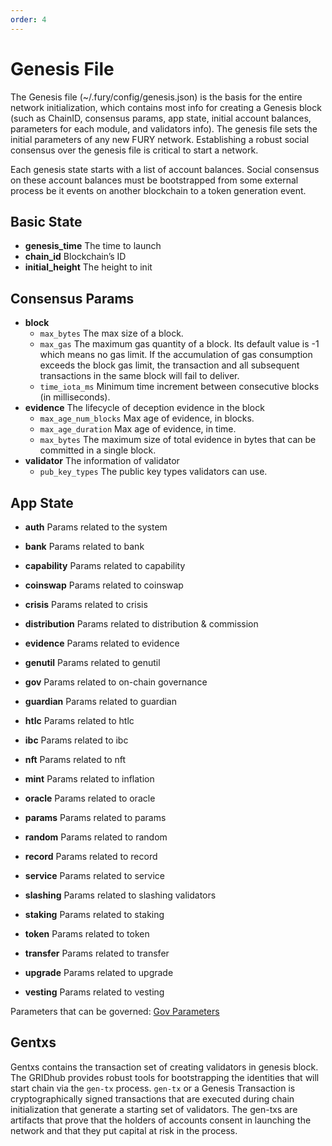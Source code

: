 ```yaml
---
order: 4
---
```


# Genesis File

The Genesis file (~/.fury/config/genesis.json) is the basis for the entire network initialization, which contains most info for creating a Genesis block (such as ChainID, consensus params, app state, initial account balances, parameters for each module, and validators info).
The genesis file sets the initial parameters of any new FURY network. Establishing a robust social consensus over the genesis file is critical to start a network.

Each genesis state starts with a list of account balances. Social consensus on these account balances must be bootstrapped from some external process be it events on another blockchain to a token generation event.

## Basic State

* **genesis_time** The time to launch
* **chain_id**     Blockchain’s ID
* **initial_height** The height to init

## Consensus Params

* **block**
  * `max_bytes` The max size of a block.
  * `max_gas`  The maximum gas quantity of a block. Its default value is -1 which means no gas limit. If the accumulation of gas consumption exceeds the block gas limit, the transaction and all subsequent transactions in the same block will fail to deliver.
  * `time_iota_ms` Minimum time increment between consecutive blocks (in milliseconds).
* **evidence**   The lifecycle of deception evidence in the block
  * `max_age_num_blocks` Max age of evidence, in blocks.
  * `max_age_duration`  Max age of evidence, in time.
  * `max_bytes` The maximum size of total evidence in bytes that can be committed in a single block.
* **validator**  The information of validator
  * `pub_key_types` The public key types validators can use.

## App State

* **auth** Params related to the system

* **bank** Params related to bank

* **capability** Params related to capability

* **coinswap** Params related to coinswap

* **crisis** Params related to crisis

* **distribution** Params related to distribution & commission

* **evidence** Params related to evidence

* **genutil** Params related to genutil

* **gov**  Params related to on-chain governance

* **guardian** Params related to guardian

* **htlc** Params related to  htlc

* **ibc** Params related to  ibc

* **nft** Params related to  nft

* **mint**  Params related to inflation

* **oracle**  Params related to oracle

* **params**  Params related to params

* **random**  Params related to random

* **record**  Params related to record

* **service**  Params related to service

* **slashing**  Params related to slashing validators

* **staking**  Params related to staking

* **token**  Params related to token

* **transfer**  Params related to transfer

* **upgrade** Params related to upgrade

* **vesting** Params related to vesting

Parameters that can be governed: [Gov Parameters](gov-params.md)

## Gentxs

Gentxs contains the transaction set of creating validators in genesis block.
The GRIDhub provides robust tools for bootstrapping the identities that will start chain via the `gen-tx` process. `gen-tx` or a Genesis Transaction is cryptographically signed transactions that are executed during chain initialization that generate a starting set of validators.
The gen-txs are artifacts that prove that the holders of accounts consent in launching the network and that they put capital at risk in the process.
